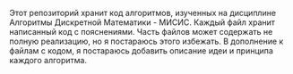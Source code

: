 Этот репозиторий хранит код алгоритмов, изученных на дисциплине Алгоритмы Дискретной Математики - МИСИС. 
Каждый файл хранит написанный код с пояснениями. Часть файлов может содержать не полную реализацию, но я постараюсь этого избежать.
В дополнение к файлам с кодом, я постараюсь добавить описание идеи и принципа каждого алгоритма.
